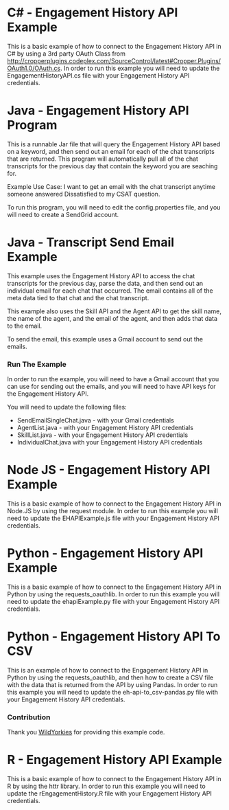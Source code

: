 # C# - Engagement History API Example
This is a basic example of how to connect to the Engagement History API in C# by using a 3rd party OAuth Class from http://cropperplugins.codeplex.com/SourceControl/latest#Cropper.Plugins/OAuth1.0/OAuth.cs. In order to run this example you will need to update the EngagementHistoryAPI.cs file with your Engagement History API credentials.

# Java - Engagement History API Program
This is a runnable Jar file that will query the Engagement History API based on a keyword, and then send out an email for each of the chat transcripts that are returned. This program will automatically pull all of the chat transcripts for the previous day that contain the keyword you are seaching for.

Example Use Case: I want to get an email with the chat transcript anytime someone answered Dissatisfied to my CSAT question. 

To run this program, you will need to edit the config.properties file, and you will need to create a SendGrid account.

# Java - Transcript Send Email Example
This example uses the Engagement History API to access the chat transcripts for the previous day, parse the data, and then send out an individual email for each chat that occurred. The email contains all of the meta data tied to that chat and the chat transcript. 

This example also uses the Skill API and the Agent API to get the skill name, the name of the agent, and the email of the agent, and then adds that data to the email.

To send the email, this example uses a Gmail account to send out the emails.

### Run The Example
In order to run the example, you will need to have a Gmail account that you can use for sending out the emails, and you will need to have API keys for the Engagement History API. 

You will need to update the following files:
* SendEmailSingleChat.java - with your Gmail credentials
* AgentList.java - with your Engagement History API credentials
* SkillList.java - with your Engagement History API credentials
* IndividualChat.java  with your Engagement History API credentials

# Node JS - Engagement History API Example
This is a basic example of how to connect to the Engagement History API in Node.JS by using the request module. In order to run this example you will need to update the EHAPIExample.js file with your Engagement History API credentials.

# Python - Engagement History API Example
This is a basic example of how to connect to the Engagement History API in Python by using the requests_oauthlib. In order to run this example you will need to update the ehapiExample.py file with your Engagement History API credentials.

# Python - Engagement History API To CSV
This is an example of how to connect to the Engagement History API in Python by using the requests_oauthlib, and then how to create a CSV file with the data that is returned from the API by using Pandas. In order to run this example you will need to update the eh-api-to_csv-pandas.py file with your Engagement History API credentials.

### Contribution 
Thank you [WildYorkies](https://github.com/WildYorkies) for providing this example code.

# R - Engagement History API Example
This is a basic example of how to connect to the Engagement History API in R by using the httr library. In order to run this example you will need to update the rEngagementHistory.R file with your Engagement History API credentials.